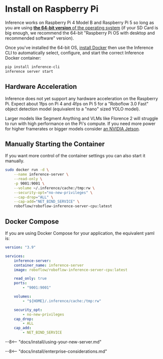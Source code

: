 # Install on Raspberry Pi

Inference works on Raspberry Pi 4 Model B and Raspberry Pi 5 so long as you are using
[**the 64-bit version** of the operating system](https://www.raspberrypi.com/software/operating-systems/#raspberry-pi-os-64-bit) (if your SD Card is big enough, we recommend the 64-bit
"Raspberry Pi OS with desktop and recommended software" version).

Once you've installed the 64-bit OS,
[install Docker](https://docs.docker.com/engine/install/debian/) then use the
Inference CLI to automatically select, configure, and start the correct Inference
Docker container:

```bash
pip install inference-cli
inference server start
```

## Hardware Acceleration

Inference does not yet support any hardware acceleration on the Raspberry Pi. Expect
about 1fps on Pi 4 and 4fps on Pi 5 for a "Roboflow 3.0 Fast" object detection model
(equivalent to a "nano" sized YOLO model).

Larger models like Segment Anything and VLMs like Florence 2 will struggle to run with
high performance on the Pi's compute. If you need more power for higher framerates or
bigger models consider [an NVIDIA Jetson](jetson.md).

## Manually Starting the Container

If you want more control of the container settings you can also start it
manually.

```bash
sudo docker run -d \
    --name inference-server \
    --read-only \
    -p 9001:9001 \
    --volume ~/.inference/cache:/tmp:rw \
    --security-opt="no-new-privileges" \
    --cap-drop="ALL" \
    --cap-add="NET_BIND_SERVICE" \
    roboflow/roboflow-inference-server-cpu:latest
```

## Docker Compose

If you are using Docker Compose for your application, the equivalent yaml is:

```yaml
version: "3.9"

services:
    inference-server:
    container_name: inference-server
    image: roboflow/roboflow-inference-server-cpu:latest

    read_only: true
    ports:
        - "9001:9001"

    volumes:
        - "${HOME}/.inference/cache:/tmp:rw"

    security_opt:
        - no-new-privileges
    cap_drop:
        - ALL
    cap_add:
        - NET_BIND_SERVICE
```

--8<-- "docs/install/using-your-new-server.md"

--8<-- "docs/install/enterprise-considerations.md"
